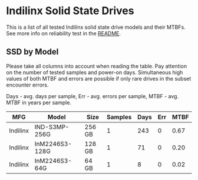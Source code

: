 Indilinx Solid State Drives
===========================

This is a list of all tested Indilinx solid state drive models and their MTBFs. See
more info on reliability test in the [README](https://github.com/bsdhw/SMART).

SSD by Model
------------

Please take all columns into account when reading the table. Pay attention on the
number of tested samples and power-on days. Simultaneous high values of both MTBF
and errors are possible if only rare drives in the subset encounter errors.

Days - avg. days per sample,
Err  - avg. errors per sample,
MTBF - avg. MTBF in years per sample.

| MFG       | Model              | Size   | Samples | Days  | Err   | MTBF |
|-----------|--------------------|--------|---------|-------|-------|------|
| Indilinx  | IND-S3MP-256G      | 256 GB | 1       | 243   | 0     | 0.67   |
| Indilinx  | InM2246S3-128G     | 128 GB | 1       | 71    | 0     | 0.20   |
| Indilinx  | InM2246S3-64G      | 64 GB  | 1       | 8     | 0     | 0.02   |

